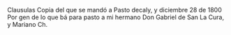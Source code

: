 Clausulas
Copia del que se mandó a Pasto decaly, y diciembre 28 de 1800
Por gen de lo que bá para pasto a mi hermano Don Gabriel de San
La Cura, y Mariano Ch.